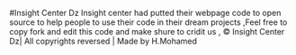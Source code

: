 #Insight Center Dz
Insight center had putted their webpage code to open source to help people to use their code in their dream projects ,Feel free to copy fork and edit this code and make shure to cridit us ,
      © Insight Center Dz| All copyrights reversed | Made by H.Mohamed